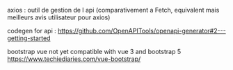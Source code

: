 axios : outil de gestion de l api (comparativement a Fetch, equivalent mais meilleurs avis utilisateur pour axios)

codegen for api : https://github.com/OpenAPITools/openapi-generator#2---getting-started

bootstrap vue not yet compatible with vue 3 and bootstrap 5
https://www.techiediaries.com/vue-bootstrap/

